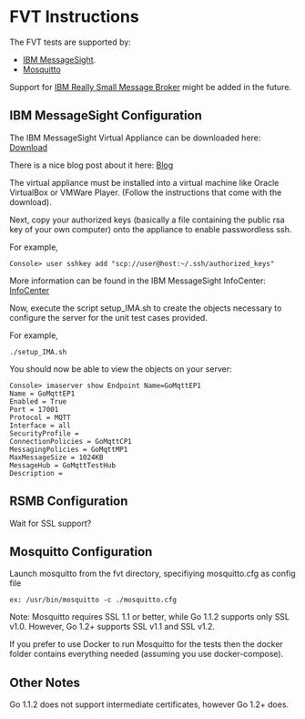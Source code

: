 FVT Instructions
================

The FVT tests are supported by:

* [IBM MessageSight](http://www-03.ibm.com/software/products/us/en/messagesight/).
* [Mosquitto](http://mosquitto.org/)

Support for [IBM Really Small Message Broker](https://www.ibm.com/developerworks/community/groups/service/html/communityview?communityUuid=d5bedadd-e46f-4c97-af89-22d65ffee070) might be added in the future.


IBM MessageSight Configuration
------------------------------

The IBM MessageSight Virtual Appliance can be downloaded here:
[Download](http://www-933.ibm.com/support/fixcentral/swg/selectFixes?parent=ibm~Other+software&product=ibm/Other+software/MessageSight&function=fixId&fixids=1.0.0.1-IMA-DeveloperImage&includeSupersedes=0 "IBM MessageSight")

There is a nice blog post about it here:
[Blog](https://www.ibm.com/developerworks/community/blogs/c565c720-fe84-4f63-873f-607d87787327/entry/ibm_messagesight_for_developers_is_here?lang=en "Blog")


The virtual appliance must be installed into a virtual machine like
Oracle VirtualBox or VMWare Player. (Follow the instructions that come
with the download).

Next, copy your authorized keys (basically a file containing the public
rsa key of your own computer) onto the appliance to enable passwordless ssh.

For example,

    Console> user sshkey add "scp://user@host:~/.ssh/authorized_keys"

More information can be found in the IBM MessageSight InfoCenter:
[InfoCenter](https://infocenters.hursley.ibm.com/ism/v1/help/index.jsp "InfoCenter")

Now, execute the script setup_IMA.sh to create the objects necessary
to configure the server for the unit test cases provided.

For example,

    ./setup_IMA.sh

You should now be able to view the objects on your server:

    Console> imaserver show Endpoint Name=GoMqttEP1
    Name = GoMqttEP1
    Enabled = True
    Port = 17001
    Protocol = MQTT
    Interface = all
    SecurityProfile =
    ConnectionPolicies = GoMqttCP1
    MessagingPolicies = GoMqttMP1
    MaxMessageSize = 1024KB
    MessageHub = GoMqttTestHub
    Description =



RSMB Configuration
------------------
Wait for SSL support?


Mosquitto Configuration
-----------------------
Launch mosquitto from the fvt directory, specifiying mosquitto.cfg as config file

``ex: /usr/bin/mosquitto -c ./mosquitto.cfg``

Note: Mosquitto requires SSL 1.1 or better, while Go 1.1.2 supports
only SSL v1.0. However, Go 1.2+ supports SSL v1.1 and SSL v1.2.

If you prefer to use Docker to run Mosquitto for the tests then the docker folder contains everything needed (assuming you use docker-compose).

Other Notes
-----------
Go 1.1.2 does not support intermediate certificates, however Go 1.2+ does.
